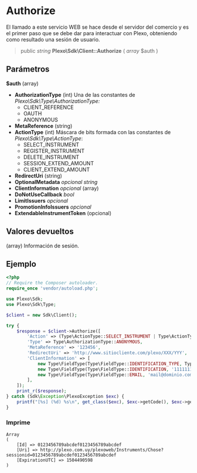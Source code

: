 # Authorize

El llamado a este servicio WEB se hace desde el servidor del comercio y es el primer paso que se debe dar para interactuar con Plexo,
obteniendo como resultado una sesión de usuario.

> public *string* **Plexo\\Sdk\\Client::Authorize** ( *array* $auth )

## Parámetros

**$auth** (array)

  * **AuthorizationType** (int) Una de las constantes de *Plexo\\Sdk\\Type\\AuthorizationType:*
    * CLIENT_REFERENCE
    * OAUTH
    * ANONYMOUS
  * **MetaReference** (string)
  * **ActionType** (int) Máscara de bits formada con las constantes de *Plexo\\Sdk\\Type\\ActionType*:
    * SELECT_INSTRUMENT
    * REGISTER_INSTRUMENT
    * DELETE_INSTRUMENT
    * SESSION_EXTEND_AMOUNT
    * CLIENT_EXTEND_AMOUNT
  * **RedirectUri** (string)
  * **OptionalMetadata** *opcional* *string*
  * **ClientInformation** *opcional* (array)
  * **DoNotUseCallback** *bool*
  * **LimitIssuers** *opcional*
  * **PromotionInfoIssuers** *opcional*
  * **ExtendableInstrumentToken** (opcional)

## Valores devueltos

(array) Información de sesión.

## Ejemplo

```php
<?php
// Require the Composer autoloader.
require_once 'vendor/autoload.php';

use Plexo\Sdk;
use Plexo\Sdk\Type;

$client = new Sdk\Client();

try {
    $response = $client->Authorize([
        'Action' => (Type\ActionType::SELECT_INSTRUMENT | Type\ActionType::REGISTER_INSTRUMENT),
        'Type' => Type\AuthorizationType::ANONYMOUS,
        'MetaReference' => '123456',
        'RedirectUri' => 'http://www.sitiocliente.com/plexo/XXX/YYY',
        'ClientInformation' => [
            new Type\FieldType(Type\FieldType::IDENTIFICATION_TYPE, Type\FieldType::IDENTIFICATION_TYPE_CI),
            new Type\FieldType(Type\FieldType::IDENTIFICATION, '11111111'),
            new Type\FieldType(Type\FieldType::EMAIL, 'mail@dominio.com'),
        ],
    ]);
    print_r($response);
} catch (Sdk\Exception\PlexoException $exc) {
    printf("[%s] (%d) %s\n", get_class($exc), $exc->getCode(), $exc->getMessage());
}
```

### Imprime

```
Array
(
    [Id] => 0123456789abcdef0123456789abcdef
    [Uri] => http://plexo.com.uy/plexoweb/Instruments/Chose?sessionid=0123456789abcdef0123456789abcdef
    [ExpirationUTC] => 1504490598
)
```
